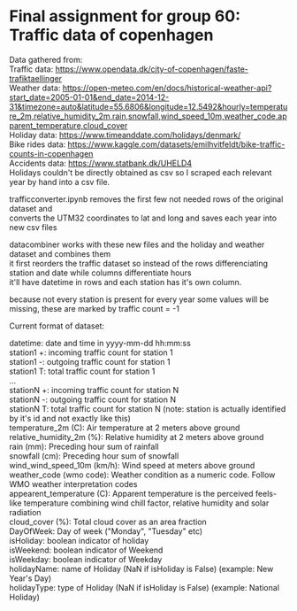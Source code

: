 # Final assignment for group 60: Traffic data of copenhagen

Data gathered from:<br/>
Traffic data: https://www.opendata.dk/city-of-copenhagen/faste-trafiktaellinger <br/>
Weather data: https://open-meteo.com/en/docs/historical-weather-api?start_date=2005-01-01&end_date=2014-12-31&timezone=auto&latitude=55.6806&longitude=12.5492&hourly=temperature_2m,relative_humidity_2m,rain,snowfall,wind_speed_10m,weather_code,apparent_temperature,cloud_cover <br/>
Holiday data: https://www.timeanddate.com/holidays/denmark/ <br/>
Bike rides data: https://www.kaggle.com/datasets/emilhvitfeldt/bike-traffic-counts-in-copenhagen <br/>
Accidents data: https://www.statbank.dk/UHELD4 <br/>
Holidays couldn't be directly obtained as csv so I scraped each relevant year by hand into a csv file.<br/>

trafficconverter.ipynb removes the first few not needed rows of the original dataset and<br/>
converts the UTM32 coordinates to lat and long and saves each year into new csv files

datacombiner works with these new files and the holiday and weather dataset and combines them<br/>
it first reorders the traffic dataset so instead of the rows differenciating station and date while columns differentiate hours<br/>
it'll have datetime in rows and each station has it's own column.

because not every station is present for every year some values will be missing, these are marked by traffic count = -1

Current format of dataset:

datetime: date and time in yyyy-mm-dd hh:mm:ss<br/>
station1 +: incoming traffic count for station 1<br/>
station1 -: outgoing traffic count for station 1<br/>
station1 T: total traffic count for station 1<br/>
... <br/>
stationN +: incoming traffic count for station N<br/>
stationN -: outgoing traffic count for station N<br/>
stationN T: total traffic count for station N     (note: station is actually identified by it's id and not exactly like this)<br/>
temperature_2m (C): Air temperature at 2 meters above ground<br/>
relative_humidity_2m (%): Relative humidity at 2 meters above ground<br/>
rain (mm): Preceding hour sum of rainfall<br/>
snowfall (cm): Preceding hour sum of snowfall<br/>
wind_wind_speed_10m (km/h): Wind speed at meters above ground<br/>
weather_code (wmo code): Weather condition as a numeric code. Follow WMO weather interpretation codes<br/>
appearent_temperature (C): Apparent temperature is the perceived feels-like temperature combining wind chill factor, relative humidity and solar radiation<br/>
cloud_cover (%): Total cloud cover as an area fraction<br/>
DayOfWeek: Day of week ("Monday", "Tuesday" etc)<br/>
isHoliday: boolean indicator of holiday<br/>
isWeekend:  boolean indicator of Weekend<br/>
isWeekday:  boolean indicator of Weekday<br/>
holidayName: name of Holiday (NaN if isHoliday is False) (example: New Year's Day)<br/>
holidayType: type of Holiday (NaN if isHoliday is False) (example: National Holiday)<br/>
